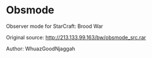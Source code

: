 # Obsmode
Observer mode for StarCraft: Brood War

Original source: http://213.133.99.163/bw/obsmode_src.rar

Author: WhuazGoodNjaggah
